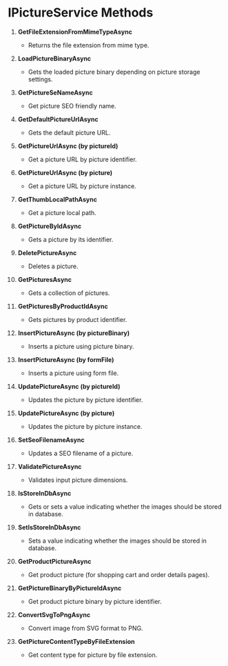 # IPictureService Methods

1. **GetFileExtensionFromMimeTypeAsync**
   - Returns the file extension from mime type.

2. **LoadPictureBinaryAsync**
   - Gets the loaded picture binary depending on picture storage settings.

3. **GetPictureSeNameAsync**
   - Get picture SEO friendly name.

4. **GetDefaultPictureUrlAsync**
   - Gets the default picture URL.

5. **GetPictureUrlAsync (by pictureId)**
   - Get a picture URL by picture identifier.

6. **GetPictureUrlAsync (by picture)**
   - Get a picture URL by picture instance.

7. **GetThumbLocalPathAsync**
   - Get a picture local path.

8. **GetPictureByIdAsync**
   - Gets a picture by its identifier.

9. **DeletePictureAsync**
   - Deletes a picture.

10. **GetPicturesAsync**
    - Gets a collection of pictures.

11. **GetPicturesByProductIdAsync**
    - Gets pictures by product identifier.

12. **InsertPictureAsync (by pictureBinary)**
    - Inserts a picture using picture binary.

13. **InsertPictureAsync (by formFile)**
    - Inserts a picture using form file.

14. **UpdatePictureAsync (by pictureId)**
    - Updates the picture by picture identifier.

15. **UpdatePictureAsync (by picture)**
    - Updates the picture by picture instance.

16. **SetSeoFilenameAsync**
    - Updates a SEO filename of a picture.

17. **ValidatePictureAsync**
    - Validates input picture dimensions.

18. **IsStoreInDbAsync**
    - Gets or sets a value indicating whether the images should be stored in database.

19. **SetIsStoreInDbAsync**
    - Sets a value indicating whether the images should be stored in database.

20. **GetProductPictureAsync**
    - Get product picture (for shopping cart and order details pages).

21. **GetPictureBinaryByPictureIdAsync**
    - Get product picture binary by picture identifier.

22. **ConvertSvgToPngAsync**
    - Convert image from SVG format to PNG.

23. **GetPictureContentTypeByFileExtension**
    - Get content type for picture by file extension.